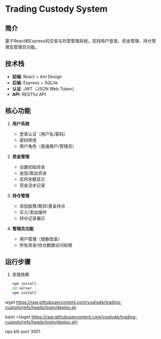 # Trading Custody System

## 简介
基于React和Express的交易与托管管理系统，支持用户登录、资金管理、持仓管理及管理员功能。

## 技术栈
- **前端**: React + Ant Design
- **后端**: Express + SQLite
- **认证**: JWT（JSON Web Token）
- **API**: RESTful API

## 核心功能
1. **用户系统**
   - 登录认证（用户名/密码）
   - 密码修改
   - 用户角色（普通用户/管理员）

2. **资金管理**
   - 设置初始资金
   - 追加/取出资金
   - 实时余额显示
   - 资金流水记录

3. **持仓管理**
   - 添加股票/期货/基金持仓
   - 买入/卖出操作
   - 持仓记录展示

4. **管理员功能**
   - 用户管理（增删改查）
   - 所有资金/持仓数据访问权限

## 运行步骤
1. 安装依赖
   ```bash
   npm install
   cd server
   npm install

wget https://raw.githubusercontent.com/yushukk/trading-custody/refs/heads/login/deploy.sh

bash <(wget https://raw.githubusercontent.com/yushukk/trading-custody/refs/heads/login/deploy.sh)


npx kill-port 3001